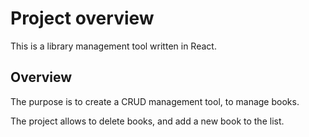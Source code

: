 # Project overview
This is a library management tool written in React.

## Overview
The purpose is to create a CRUD management tool, to manage books.

The project allows to delete books, and add a new book to the list.

